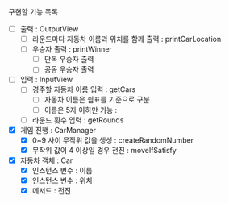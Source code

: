 구현할 기능 목록
- [ ] 출력 : OutputView
  - [ ] 라운드마다 자동차 이름과 위치를 함께 출력 : printCarLocation
  - [ ] 우승자 출력 : printWinner
    - [ ] 단독 우승자 출력 
    - [ ] 공동 우승자 출력
- [ ] 입력 : InputView
  - [ ] 경주할 자동차 이름 입력 : getCars
    - [ ] 자동차 이름은 쉼표를 기준으로 구분 
    - [ ] 이름은 5자 이하만 가능 : 
  - [ ] 라운드 횟수 입력 : getRounds
- [x] 게임 진행 : CarManager
  - [x] 0~9 사이 무작위 값을 생성 : createRandomNumber
  - [x] 무작위 값이 4 이상일 경우 전진 : moveIfSatisfy
- [x] 자동차 객체 : Car
  - [x] 인스턴스 변수 : 이름
  - [x] 인스턴스 변수 : 위치
  - [x] 메서드 : 전진